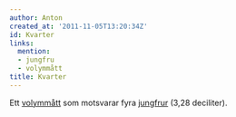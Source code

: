```yaml
---
author: Anton
created_at: '2011-11-05T13:20:34Z'
id: Kvarter
links:
  mention:
  - jungfru
  - volymmått
title: Kvarter
---
```


Ett [volymmått] som motsvarar fyra [jungfrur] (3,28 deciliter).

  [volymmått]: volymmått
  [jungfrur]: jungfru
